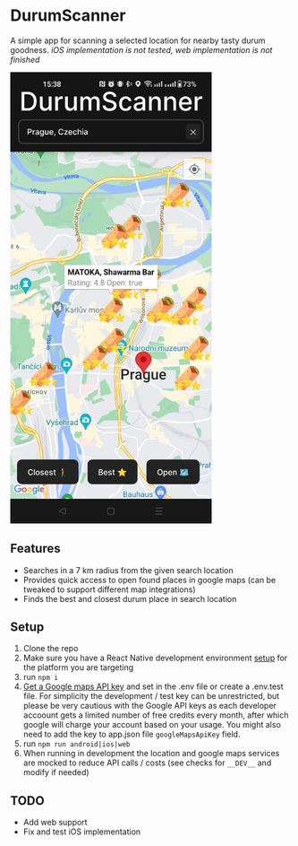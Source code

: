 # DurumScanner

A simple app for scanning a selected location for nearby tasty durum goodness.
_iOS implementation is not tested, web implementation is not finished_

<img src="screenshots/sample.jpg" width="360">

## Features

- Searches in a 7 km radius from the given search location
- Provides quick access to open found places in google maps (can be tweaked to support different map integrations)
- Finds the best and closest durum place in search location

## Setup

1. Clone the repo
2. Make sure you have a React Native development environment [setup](https://reactnative.dev/docs/environment-setup?guide=native) for the platform you are targeting
3. run `npm i`
4. [Get a Google maps API key](https://developers.google.com/maps/documentation/android-sdk/get-api-key) and set in the .env file or create a .env.test file. For simplicity the development / test key can be unrestricted, but please be very cautious with the Google API keys as each developer accoount gets a limited number of free credits every month, after which google will charge your account based on your usage. You might also need to add the key to app.json file `googleMapsApiKey` field.
5. run `npm run android|ios|web`
6. When running in development the location and google maps services are mocked to reduce API calls / costs (see checks for `__DEV__` and modify if needed)

## TODO

- Add web support
- Fix and test iOS implementation
